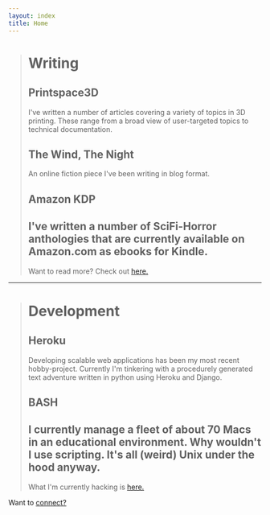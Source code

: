 ```yaml
---
layout: index
title: Home
---
```



> # <i class="fa fa-pencil-square-o"></i> Writing
> ## Printspace3D
> I've written a number of articles covering a variety of topics in 3D printing. These range from a broad view of user-targeted topics to technical documentation.
> ## The Wind, The Night
> An online fiction piece I've been writing in blog format.
> ## Amazon KDP
> I've written a number of SciFi-Horror anthologies that are currently available on Amazon.com as ebooks for Kindle.
> ---
> Want to read more? Check out [here.](/writing)

---

> # <i class="fa fa-desktop"></i> Development
> ## Heroku
> Developing scalable web applications has been my most recent hobby-project. Currently I'm tinkering with a procedurely generated text adventure written in python using Heroku and Django.
> ## BASH
> I currently manage a fleet of about 70 Macs in an educational environment. Why wouldn't I use scripting. It's all (weird) Unix under the hood anyway.
> ---
> What I'm currently hacking is [here.](/development)


Want to [<i class="fa fa-handshake-o"></i> connect?](/contact)
